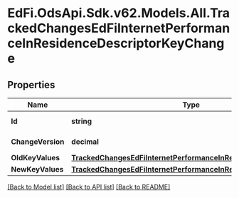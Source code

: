 # EdFi.OdsApi.Sdk.v62.Models.All.TrackedChangesEdFiInternetPerformanceInResidenceDescriptorKeyChange

## Properties

Name | Type | Description | Notes
------------ | ------------- | ------------- | -------------
**Id** | **string** | Resource identifier | [optional] 
**ChangeVersion** | **decimal** | Change version | [optional] 
**OldKeyValues** | [**TrackedChangesEdFiInternetPerformanceInResidenceDescriptorKey**](TrackedChangesEdFiInternetPerformanceInResidenceDescriptorKey.md) |  | [optional] 
**NewKeyValues** | [**TrackedChangesEdFiInternetPerformanceInResidenceDescriptorKey**](TrackedChangesEdFiInternetPerformanceInResidenceDescriptorKey.md) |  | [optional] 

[[Back to Model list]](../README.md#documentation-for-models) [[Back to API list]](../README.md#documentation-for-api-endpoints) [[Back to README]](../README.md)

